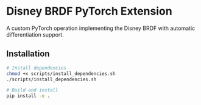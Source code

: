 # Disney BRDF PyTorch Extension

A custom PyTorch operation implementing the Disney BRDF with automatic differentiation support.

## Installation

```bash
# Install dependencies
chmod +x scripts/install_dependencies.sh
./scripts/install_dependencies.sh

# Build and install
pip install -e .
